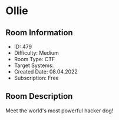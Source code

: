 ﻿# Ollie

## Room Information
- ID: 479
- Difficulty: Medium
- Room Type: CTF
- Target Systems: 
- Created Date: 08.04.2022
- Subscription: Free

## Room Description
Meet the world's most powerful hacker dog!
